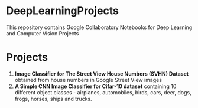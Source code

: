 # DeepLearningProjects
This repository contains Google Collaboratory Notebooks for Deep Learning and Computer Vision Projects

# Projects
1. **Image Classifier for The Street View House Numbers (SVHN) Dataset** obtained from house numbers in Google Street View images
2. **A Simple CNN Image Classifier for Cifar-10 dataset** containing 10 different object classes - airplanes, automobiles, birds, cars, deer, dogs, frogs, horses, ships and trucks. 

